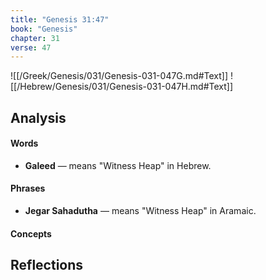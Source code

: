 ```yaml
---
title: "Genesis 31:47"
book: "Genesis"
chapter: 31
verse: 47
---
```

![[/Greek/Genesis/031/Genesis-031-047G.md#Text]]
![[/Hebrew/Genesis/031/Genesis-031-047H.md#Text]]

## Analysis

#### Words
- **Galeed** — means "Witness Heap" in Hebrew.

#### Phrases
- **Jegar Sahadutha** — means "Witness Heap" in Aramaic.

#### Concepts

## Reflections
